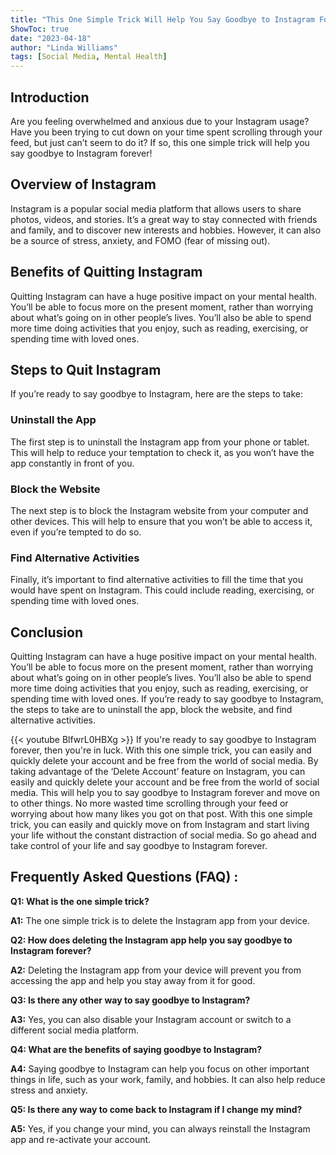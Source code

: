 ```yaml
---
title: "This One Simple Trick Will Help You Say Goodbye to Instagram Forever!"
ShowToc: true 
date: "2023-04-18"
author: "Linda Williams" 
tags: [Social Media, Mental Health]
---
```

## Introduction 
Are you feeling overwhelmed and anxious due to your Instagram usage? Have you been trying to cut down on your time spent scrolling through your feed, but just can’t seem to do it? If so, this one simple trick will help you say goodbye to Instagram forever! 

## Overview of Instagram
Instagram is a popular social media platform that allows users to share photos, videos, and stories. It’s a great way to stay connected with friends and family, and to discover new interests and hobbies. However, it can also be a source of stress, anxiety, and FOMO (fear of missing out). 

## Benefits of Quitting Instagram
Quitting Instagram can have a huge positive impact on your mental health. You’ll be able to focus more on the present moment, rather than worrying about what’s going on in other people’s lives. You’ll also be able to spend more time doing activities that you enjoy, such as reading, exercising, or spending time with loved ones. 

## Steps to Quit Instagram
If you’re ready to say goodbye to Instagram, here are the steps to take: 

### Uninstall the App 
The first step is to uninstall the Instagram app from your phone or tablet. This will help to reduce your temptation to check it, as you won’t have the app constantly in front of you. 

### Block the Website 
The next step is to block the Instagram website from your computer and other devices. This will help to ensure that you won’t be able to access it, even if you’re tempted to do so. 

### Find Alternative Activities 
Finally, it’s important to find alternative activities to fill the time that you would have spent on Instagram. This could include reading, exercising, or spending time with loved ones. 

## Conclusion
Quitting Instagram can have a huge positive impact on your mental health. You’ll be able to focus more on the present moment, rather than worrying about what’s going on in other people’s lives. You’ll also be able to spend more time doing activities that you enjoy, such as reading, exercising, or spending time with loved ones. If you’re ready to say goodbye to Instagram, the steps to take are to uninstall the app, block the website, and find alternative activities.

{{< youtube BlfwrL0HBXg >}} 
If you're ready to say goodbye to Instagram forever, then you're in luck. With this one simple trick, you can easily and quickly delete your account and be free from the world of social media. By taking advantage of the ‘Delete Account’ feature on Instagram, you can easily and quickly delete your account and be free from the world of social media. This will help you to say goodbye to Instagram forever and move on to other things. No more wasted time scrolling through your feed or worrying about how many likes you got on that post. With this one simple trick, you can easily and quickly move on from Instagram and start living your life without the constant distraction of social media. So go ahead and take control of your life and say goodbye to Instagram forever.

## Frequently Asked Questions (FAQ) :
**Q1: What is the one simple trick?**

**A1:** The one simple trick is to delete the Instagram app from your device. 

**Q2: How does deleting the Instagram app help you say goodbye to Instagram forever?**

**A2:** Deleting the Instagram app from your device will prevent you from accessing the app and help you stay away from it for good. 

**Q3: Is there any other way to say goodbye to Instagram?**

**A3:** Yes, you can also disable your Instagram account or switch to a different social media platform. 

**Q4: What are the benefits of saying goodbye to Instagram?**

**A4:** Saying goodbye to Instagram can help you focus on other important things in life, such as your work, family, and hobbies. It can also help reduce stress and anxiety. 

**Q5: Is there any way to come back to Instagram if I change my mind?**

**A5:** Yes, if you change your mind, you can always reinstall the Instagram app and re-activate your account.




